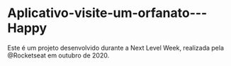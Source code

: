 # Aplicativo-visite-um-orfanato---Happy

Este é um projeto desenvolvido durante a Next Level Week, realizada pela @Rocketseat em outubro de 2020.

